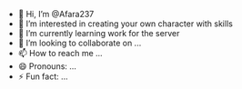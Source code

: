- 👋 Hi, I’m @Afara237
- 👀 I’m interested in creating your own character with skills
- 🌱 I’m currently learning work for the server
- 💞️ I’m looking to collaborate on ...
- 📫 How to reach me ...
- 😄 Pronouns: ...
- ⚡ Fun fact: ...

<!---
Afara237/Afara237 is a ✨ special ✨ repository because its `README.md` (this file) appears on your GitHub profile.
You can click the Preview link to take a look at your changes.
--->
